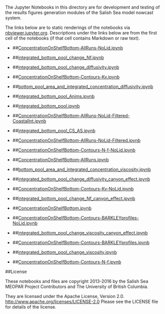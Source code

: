 The Jupyter Notebooks in this directory are for development and testing of
the results figures generation modules of the Salish Sea model nowcast system.

The links below are to static renderings of the notebooks via
[nbviewer.jupyter.org](http://nbviewer.jupyter.org/).
Descriptions under the links below are from the first cell of the notebooks
(if that cell contains Markdown or raw text).

* ##[ConcentrationOnShelfBottom-AllRuns-NoLid.ipynb](http://nbviewer.jupyter.org/urls/bitbucket.org/canyonsubc/outputanalysisnotebooks/raw/tip/ConcentrationOnShelfBottom/ConcentrationOnShelfBottom-AllRuns-NoLid.ipynb)  
    
* ##[integrated_bottom_pool_change_Nf.ipynb](http://nbviewer.jupyter.org/urls/bitbucket.org/canyonsubc/outputanalysisnotebooks/raw/tip/ConcentrationOnShelfBottom/integrated_bottom_pool_change_Nf.ipynb)  
    
* ##[integrated_bottom_pool_change_diffusivity.ipynb](http://nbviewer.jupyter.org/urls/bitbucket.org/canyonsubc/outputanalysisnotebooks/raw/tip/ConcentrationOnShelfBottom/integrated_bottom_pool_change_diffusivity.ipynb)  
    
* ##[ConcentrationOnShelfBottom-Contours-Kv.ipynb](http://nbviewer.jupyter.org/urls/bitbucket.org/canyonsubc/outputanalysisnotebooks/raw/tip/ConcentrationOnShelfBottom/ConcentrationOnShelfBottom-Contours-Kv.ipynb)  
    
* ##[bottom_pool_area_and_integrated_concentration_diffusivity.ipynb](http://nbviewer.jupyter.org/urls/bitbucket.org/canyonsubc/outputanalysisnotebooks/raw/tip/ConcentrationOnShelfBottom/bottom_pool_area_and_integrated_concentration_diffusivity.ipynb)  
    
* ##[integrated_bottom_pool_Anims.ipynb](http://nbviewer.jupyter.org/urls/bitbucket.org/canyonsubc/outputanalysisnotebooks/raw/tip/ConcentrationOnShelfBottom/integrated_bottom_pool_Anims.ipynb)  
    
* ##[integrated_bottom_pool.ipynb](http://nbviewer.jupyter.org/urls/bitbucket.org/canyonsubc/outputanalysisnotebooks/raw/tip/ConcentrationOnShelfBottom/integrated_bottom_pool.ipynb)  
    
* ##[ConcentrationOnShelfBottom-AllRuns-NoLid-Filtered-CoastalInt.ipynb](http://nbviewer.jupyter.org/urls/bitbucket.org/canyonsubc/outputanalysisnotebooks/raw/tip/ConcentrationOnShelfBottom/ConcentrationOnShelfBottom-AllRuns-NoLid-Filtered-CoastalInt.ipynb)  
    
* ##[integrated_bottom_pool_CS_AS.ipynb](http://nbviewer.jupyter.org/urls/bitbucket.org/canyonsubc/outputanalysisnotebooks/raw/tip/ConcentrationOnShelfBottom/integrated_bottom_pool_CS_AS.ipynb)  
    
* ##[ConcentrationOnShelfBottom-AllRuns-NoLid-Filtered.ipynb](http://nbviewer.jupyter.org/urls/bitbucket.org/canyonsubc/outputanalysisnotebooks/raw/tip/ConcentrationOnShelfBottom/ConcentrationOnShelfBottom-AllRuns-NoLid-Filtered.ipynb)  
    
* ##[ConcentrationOnShelfBottom-Contours-N-f-NoLid.ipynb](http://nbviewer.jupyter.org/urls/bitbucket.org/canyonsubc/outputanalysisnotebooks/raw/tip/ConcentrationOnShelfBottom/ConcentrationOnShelfBottom-Contours-N-f-NoLid.ipynb)  
    
* ##[ConcentrationOnShelfBottom-AllRuns.ipynb](http://nbviewer.jupyter.org/urls/bitbucket.org/canyonsubc/outputanalysisnotebooks/raw/tip/ConcentrationOnShelfBottom/ConcentrationOnShelfBottom-AllRuns.ipynb)  
    
* ##[bottom_pool_area_and_integrated_concentration_viscosity.ipynb](http://nbviewer.jupyter.org/urls/bitbucket.org/canyonsubc/outputanalysisnotebooks/raw/tip/ConcentrationOnShelfBottom/bottom_pool_area_and_integrated_concentration_viscosity.ipynb)  
    
* ##[integrated_bottom_pool_change_diffusivity_canyon_effect.ipynb](http://nbviewer.jupyter.org/urls/bitbucket.org/canyonsubc/outputanalysisnotebooks/raw/tip/ConcentrationOnShelfBottom/integrated_bottom_pool_change_diffusivity_canyon_effect.ipynb)  
    
* ##[ConcentrationOnShelfBottom-Contours-Kv-NoLid.ipynb](http://nbviewer.jupyter.org/urls/bitbucket.org/canyonsubc/outputanalysisnotebooks/raw/tip/ConcentrationOnShelfBottom/ConcentrationOnShelfBottom-Contours-Kv-NoLid.ipynb)  
    
* ##[integrated_bottom_pool_change_Nf_canyon_effect.ipynb](http://nbviewer.jupyter.org/urls/bitbucket.org/canyonsubc/outputanalysisnotebooks/raw/tip/ConcentrationOnShelfBottom/integrated_bottom_pool_change_Nf_canyon_effect.ipynb)  
    
* ##[ConcentrationOnShelfBottom.ipynb](http://nbviewer.jupyter.org/urls/bitbucket.org/canyonsubc/outputanalysisnotebooks/raw/tip/ConcentrationOnShelfBottom/ConcentrationOnShelfBottom.ipynb)  
    
* ##[ConcentrationOnShelfBottom-Contours-BARKLEYprofiles-NoLid.ipynb](http://nbviewer.jupyter.org/urls/bitbucket.org/canyonsubc/outputanalysisnotebooks/raw/tip/ConcentrationOnShelfBottom/ConcentrationOnShelfBottom-Contours-BARKLEYprofiles-NoLid.ipynb)  
    
* ##[integrated_bottom_pool_change_viscosity_canyon_effect.ipynb](http://nbviewer.jupyter.org/urls/bitbucket.org/canyonsubc/outputanalysisnotebooks/raw/tip/ConcentrationOnShelfBottom/integrated_bottom_pool_change_viscosity_canyon_effect.ipynb)  
    
* ##[ConcentrationOnShelfBottom-Contours-BARKLEYprofiles.ipynb](http://nbviewer.jupyter.org/urls/bitbucket.org/canyonsubc/outputanalysisnotebooks/raw/tip/ConcentrationOnShelfBottom/ConcentrationOnShelfBottom-Contours-BARKLEYprofiles.ipynb)  
    
* ##[integrated_bottom_pool_change_viscosity.ipynb](http://nbviewer.jupyter.org/urls/bitbucket.org/canyonsubc/outputanalysisnotebooks/raw/tip/ConcentrationOnShelfBottom/integrated_bottom_pool_change_viscosity.ipynb)  
    
* ##[ConcentrationOnShelfBottom-Contours-N-f.ipynb](http://nbviewer.jupyter.org/urls/bitbucket.org/canyonsubc/outputanalysisnotebooks/raw/tip/ConcentrationOnShelfBottom/ConcentrationOnShelfBottom-Contours-N-f.ipynb)  
    

##License

These notebooks and files are copyright 2013-2016
by the Salish Sea MEOPAR Project Contributors
and The University of British Columbia.

They are licensed under the Apache License, Version 2.0.
http://www.apache.org/licenses/LICENSE-2.0
Please see the LICENSE file for details of the license.
